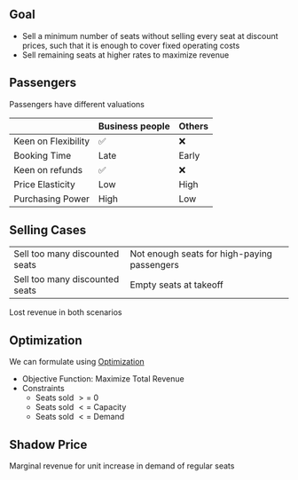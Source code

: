 ## Goal

- Sell a minimum number of seats without selling every seat at discount prices, such that it is enough to cover fixed operating costs
- Sell remaining seats at higher rates to maximize revenue

## Passengers

Passengers have different valuations

|                     | Business people | Others |
| ------------------- | --------------- | ------ |
| Keen on Flexibility | ✅               | ❌      |
| Booking Time        | Late            | Early  |
| Keen on refunds     | ✅               | ❌      |
| Price Elasticity    | Low             | High   |
| Purchasing Power    | High            | Low    |

## Selling Cases


|                                |                                             |
| ------------------------------ | ------------------------------------------- |
| Sell too many discounted seats | Not enough seats for high-paying passengers |
| Sell too many discounted seats | Empty seats at takeoff                      |

Lost revenue in both scenarios

## Optimization

We can formulate using [Optimization](../../Math_Electives/Optimization) 

- Objective Function: Maximize Total Revenue
- Constraints
  - Seats sold $>=$ 0
  - Seats sold $<=$ Capacity
  - Seats sold $<=$ Demand

## Shadow Price

Marginal revenue for unit increase in demand of regular seats
